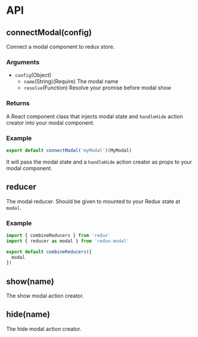# API

## connectModal(config)

Connect a modal component to redux store.

### Arguments

* `config`(Object)
  * `name`(String)(Require) The modal name
  * `resolve`(Function) Resolve your promise before modal show

### Returns

A React component class that injects modal state and `handleHide` action creator into your modal component.

### Example

```javascript
export default connectModal('myModal')(MyModal)
```

It will pass the modal state and a `handleHide` action creator as props to your modal component.

## reducer

The modal reducer. Should be given to mounted to your Redux state at `modal`.

### Example

```javascript
import { combineReducers } from 'redux'
import { reducer as modal } from 'redux-modal'

export default combineReducers({
  modal
})
```

## show(name)

The show modal action creator.

## hide(name)

The hide modal action creator.
